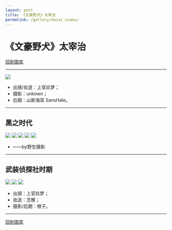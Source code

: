 ```yaml
---
layout: post
title: 《文豪野犬》太宰治
permalink: /gallery/dazai_osamu/
---
```


<haed>
    <link rel="stylesheet" href="../../css/gallery.css">
</haed>

# 《文豪野犬》太宰治

[回到图库](../)

---

<div class="fullsize">
    <img src="mafia/dazai_osamu-showcase.jpg">
</div>

- 出镜/妆造：上官玖梦；
- 摄影：unkown；
- 后期：山斯海耳 SansHale。

---

## 黑之时代

<div class="vertical">
    <img src="mafia/dazai_osamu-001.jpg">
    <img src="mafia/dazai_osamu-002.jpg">
    <img src="mafia/dazai_osamu-003.jpg">
    <img src="mafia/dazai_osamu-004.jpg">
    <img src="mafia/dazai_osamu-005.jpg">
</div>

- ——by野生摄影

---

## 武装侦探社时期

<div class="vertical">
    <img src="detective/dazai_osamu-006.jpg">
    <img src="detective/dazai_osamu-007.jpg">
    <img src="detective/dazai_osamu-008.jpg">
</div>

- 出镜：上官玖梦；
- 妆造：念稚；
- 摄影/后期：橙子。

---

[回到图库](../)